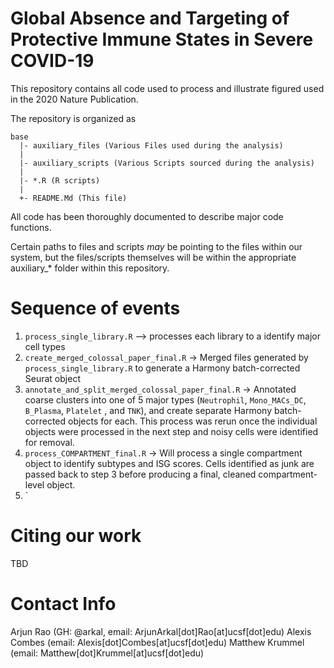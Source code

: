 # Global Absence and Targeting of Protective Immune States in Severe COVID-19

This repository contains all code used to process and illustrate figured used in the 2020 Nature Publication.

The repository is organized as
```
base
  |- auxiliary_files (Various Files used during the analysis)
  |
  |- auxiliary_scripts (Various Scripts sourced during the analysis)
  |
  |- *.R (R scripts)
  |
  +- README.Md (This file)
```

All code has been thoroughly documented to describe major code functions. 

Certain paths to files and scripts *may* be pointing to the files within our system, but the files/scripts themselves will be within the appropriate auxiliary_* folder within this repository.

# Sequence of events
1. `process_single_library.R` --> processes each library to a identify major cell types
2. `create_merged_colossal_paper_final.R` -> Merged files generated by `process_single_library.R` to generate a Harmony batch-corrected Seurat object
3. `annotate_and_split_merged_colossal_paper_final.R` -> Annotated coarse clusters into one of 5 major types (`Neutrophil`, `Mono_MACs_DC`, `B_Plasma`, `Platelet` , and `TNK`), and create separate Harmony batch-corrected objects for each. This process was rerun once the individual objects were processed in the next step and noisy cells were identified for removal.
4. `process_COMPARTMENT_final.R` -> Will process a single compartment object to identify subtypes and ISG scores. Cells identified as junk are passed back to step 3 before producing a final, cleaned compartment-level object.
5. ` 

# Citing our work

TBD

# Contact Info

Arjun Rao (GH: @arkal, email: ArjunArkal[dot]Rao[at]ucsf[dot]edu)
Alexis Combes (email: Alexis[dot]Combes[at]ucsf[dot]edu)
Matthew Krummel (email: Matthew[dot]Krummel[at]ucsf[dot]edu)